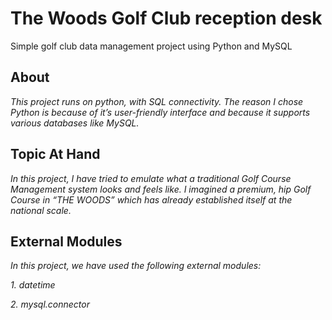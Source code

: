 # The Woods Golf Club reception desk

Simple golf club data management project using Python and MySQL 




## **About**
  *This project runs on python, with SQL connectivity. The reason I chose Python is because of it’s user-friendly interface and because it supports various databases like MySQL.*






## **Topic At Hand**
  *In this project, I have tried to emulate what a traditional Golf Course Management system looks and feels like. I imagined a premium, hip Golf Course in “THE WOODS” which has already established itself at the national scale.*


## **External Modules**

 *In this project, we have used the following external
modules:*


*1. datetime*
 
 *2. mysql.connector*
 
